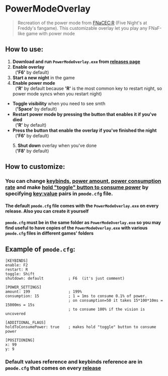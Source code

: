 # PowerModeOverlay
> Recreation of the power mode from [FNaCEC:R](https://gamejolt.com/games/fnacecr/563650) (Five Night's at Freddy's fangame). This customizable overlay let you play any FNaF-like game with power mode

## How to use:
<ol>
  <li><b>Download and run <code>PowerModeOverlay.exe</code> from <a href="https://github.com/sensod9/PowerModeOverlay/releases">releases page</a></b></li>
  <li><b>Enable overlay</b><br />&nbsp;&nbsp;(<b>'F6'</b> by default)</li>
  <li><b>Start a new night</b> in the game</li>
  <li><b>Enable power mode</b><br />&nbsp;&nbsp;(<b>'R'</b> by default because <b>'R'</b> is the most common key to restart night, so power mode syncs when you restart night)</li>
</ol>
<ul>
  <li><b>Toggle visibility</b> when you need to see smth<br />&nbsp;&nbsp;(<b>'Space'</b> by default)</li>
  <li><b>Restart power mode by pressing the button that enables it if you've died</b><br />&nbsp;&nbsp;(<b>'R'</b> by default)</li>
  <li><b>Press the button that enable the overlay if you've finished the night</b><br />&nbsp;&nbsp;(<b>'F6'</b> by default)</li>
</ul>
<ol>
5. <b>Shut down</b> overlay when you've done<br />&nbsp;&nbsp;(<b>'F8'</b> by default)
</ol>

## How to customize:
### You can change **<ins>keybinds</ins>**, **<ins>power amount</ins>**, **<ins>power consumption rate</ins>** and make **<ins>hold "toggle" button to consume power</ins>**  by specifying **<ins>key:value</ins>** pairs in `pmode.cfg` file.
#### The default `pmode.cfg` file comes with the `PowerModeOverlay.exe` on every release. Also you can create it yourself
#### `pmode.cfg` must be in the same folder as `PowerModeOverlay.exe` so you may find useful to have copies of the `PowerModeOverlay.exe` with various `pmode.cfg` files in different games' folders
## Example of `pmode.cfg`:
```
[KEYBINDS]
enable: F2
restart: R
toggle: Shift
shutdown: default           ; F6  (it's just comment)

[POWER_SETTINGS]
amount: 199     	        ; 199%
consumption: 15 	        ; 1 = 1ms to consume 0.1% of power. 
                 	        ; on consumption=50 it takes 15*100*10ms = 15000ms = 15s
               	 	        ; to consume 100% if the vision is uncovered

[ADDITIONAL_FLAGS]
holdToConsumePower: true 	; makes hold "toggle" button to consume power

[POSITIONING]
x: 99
y: 9
```
### Default values reference and keybinds reference are in `pmode.cfg` that comes on every [release](https://github.com/sensod9/PowerModeOverlay/releases)
